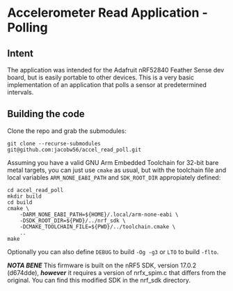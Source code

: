 # **Accelerometer Read Application - Polling**

## Intent

The application was intended for the Adafruit nRF52840 Feather Sense dev board,
but is easily portable to other devices. This is a very basic implementation
of an application that polls a sensor at predetermined intervals.

## Building the code

Clone the repo and grab the submodules:

```[bash]
git clone --recurse-submodules git@github.com:jacobw56/accel_read_poll.git
```

Assuming you have a valid GNU Arm Embedded Toolchain for 32-bit bare metal
targets, you can just use `cmake` as usual, but with the toolchain file and
local variables `ARM_NONE_EABI_PATH` and `SDK_ROOT_DIR` appropiately defined:

```[bash]
cd accel_read_poll
mkdir build
cd build
cmake \
    -DARM_NONE_EABI_PATH=${HOME}/.local/arm-none-eabi \
    -DSDK_ROOT_DIR=${PWD}/../nrf_sdk \
    -DCMAKE_TOOLCHAIN_FILE=${PWD}/../toolchain.cmake \
    ..
make
```

Optionally you can also define `DEBUG` to build `-Og -g3` or `LTO` to build
`-flto`.

**_NOTA BENE_**
This firmware is built on the nRF5 SDK, version 17.0.2 (d674dde), **_however_**
it requires a version of nrfx_spim.c that differs from the original. You can
find this modified SDK in the nrf_sdk directory.
